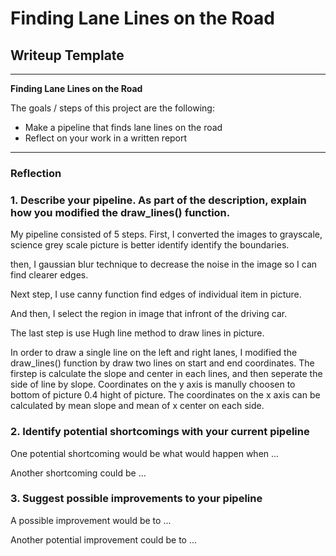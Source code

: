 # **Finding Lane Lines on the Road** 

## Writeup Template


---

**Finding Lane Lines on the Road**

The goals / steps of this project are the following:
* Make a pipeline that finds lane lines on the road
* Reflect on your work in a written report


---

### Reflection

### 1. Describe your pipeline. As part of the description, explain how you modified the draw_lines() function.

My pipeline consisted of 5 steps. 
First, I converted the images to grayscale, science grey scale picture is better identify identify the boundaries.

then, I gaussian blur technique to decrease the noise in the image so I can find clearer edges.

Next step, I use canny function find edges of individual item in picture.

And then, I select the region in image that infront of the driving car.

The last step is use Hugh line method to draw lines in picture.

In order to draw a single line on the left and right lanes, I modified the draw_lines() function by draw two lines on start and end coordinates. The firstep is calculate the slope and center in each lines, and then seperate the side of line by slope. Coordinates on the y axis is manully choosen to bottom of picture 0.4 hight of picture. The coordinates on the x axis can be calculated by mean slope and mean of x center on each side.


### 2. Identify potential shortcomings with your current pipeline


One potential shortcoming would be what would happen when ... 

Another shortcoming could be ...


### 3. Suggest possible improvements to your pipeline

A possible improvement would be to ...

Another potential improvement could be to ...
